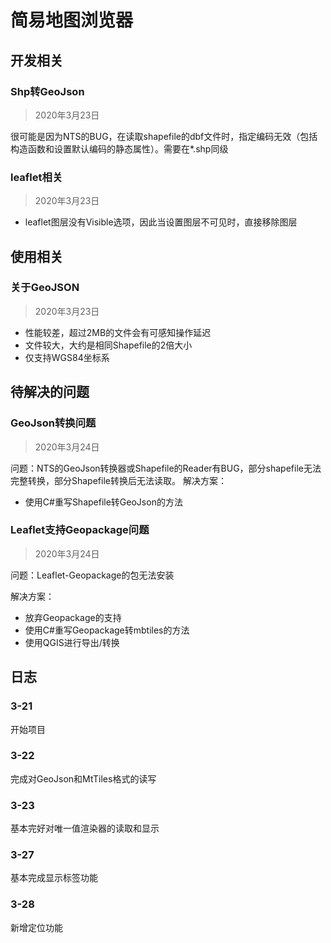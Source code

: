# 简易地图浏览器

## 开发相关

### Shp转GeoJson
>2020年3月23日

很可能是因为NTS的BUG，在读取shapefile的dbf文件时，指定编码无效（包括构造函数和设置默认编码的静态属性）。需要在*.shp同级


### leaflet相关
>2020年3月23日
- leaflet图层没有Visible选项，因此当设置图层不可见时，直接移除图层

## 使用相关
### 关于GeoJSON
>2020年3月23日
- 性能较差，超过2MB的文件会有可感知操作延迟
- 文件较大，大约是相同Shapefile的2倍大小
- 仅支持WGS84坐标系



## 待解决的问题

### GeoJson转换问题
>2020年3月24日

问题：NTS的GeoJson转换器或Shapefile的Reader有BUG，部分shapefile无法完整转换，部分Shapefile转换后无法读取。
解决方案：
  - 使用C#重写Shapefile转GeoJson的方法

### Leaflet支持Geopackage问题
>2020年3月24日

问题：Leaflet-Geopackage的包无法安装

解决方案：
  - 放弃Geopackage的支持
  - 使用C#重写Geopackage转mbtiles的方法
  - 使用QGIS进行导出/转换


## 日志

### 3-21

开始项目

### 3-22

完成对GeoJson和MtTiles格式的读写

### 3-23

基本完好对唯一值渲染器的读取和显示

### 3-27

基本完成显示标签功能

### 3-28

新增定位功能